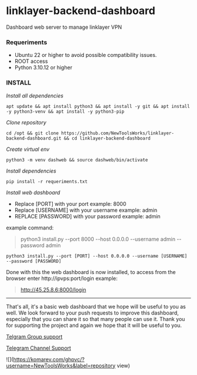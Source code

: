 # linklayer-backend-dashboard
Dashboard web server to manage linklayer VPN

### Requeriments
- Ubuntu 22 or higher to avoid possible compatibility issues.
- ROOT access
- Python 3.10.12 or higher

### INSTALL

_Install all dependencies_

```console
apt update && apt install python3 && apt install -y git && apt install -y python3-venv && apt install -y python3-pip 
```



_Clone repository_

```console
cd /opt && git clone https://github.com/NewToolsWorks/linklayer-backend-dashboard.git && cd linklayer-backend-dashboard
```

_Create virtual env_

```console
python3 -m venv dashweb && source dashweb/bin/activate
```

_Install dependencies_

```console
pip install -r requeriments.txt
```


_Install web dashboard_

- Replace [PORT] with your port example: 8000
- Replace [USERNAME] with your username example: admin
- REPLACE [PASSWORD] with your password example: admin

example command: 

> python3 install.py --port 8000 --host 0.0.0.0 --username admin --password admin


```console
python3 install.py --port [PORT] --host 0.0.0.0 --username [USERNAME] --password [PASSWORD]
```

Done with this the web dashboard is now installed, to access from the browser enter http://ipvps:port/login
example:

> http://45.25.8.6:8000/login

---

That's all, it's a basic web dashboard that we hope will be useful to you as well. We look forward to your push requests to improve this dashboard, especially that you can share it so that many people can use it. Thank you for supporting the project and again we hope that it will be useful to you.

[Telgram Group support](https://t.me/ntwtools)

[Telegram Channel Support](https://t.me/newtoolsworksCanal)

![](https://komarev.com/ghpvc/?username=NewToolsWorks&label=repository view)
